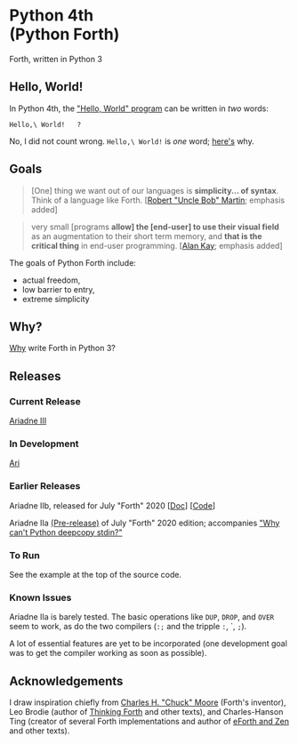 Python 4th<br>
(Python Forth)
==============

Forth, written in Python 3

Hello, World!
-------------

In Python 4th, the
["Hello, World" program](https://en.wikipedia.org/wiki/%22Hello,_World!%22_program)
can be written in _two_ words:

    Hello,\ World!   ?
 
No, I did not count wrong.
`Hello,\ World!` is _one_ word;
[here's](./Doc/Why/whyWords.MD#the-forth-way)
why.

Goals
-----

> [One] thing we want out of our languages is **simplicity... of syntax**.
> Think of a language like Forth.
\[[Robert "Uncle Bob" Martin](https://github.com/dmparrishphd/home/blob/main/Files/CORW/0/theLastProgrammingLanguage.md); emphasis added\]

> very small \[programs **allow\] the \[end-user\] to use their visual field**
> as an augmentation to their short term memory,
> and **that is the critical thing** in end-user programming.
> \[[Alan Kay](https://github.com/dmparrishphd/home/blob/main/Files/CORW/0/smallPrograms.md); emphasis added\]


The goals of Python Forth include:

- actual freedom,
- low barrier to entry,
- extreme simplicity

Why?
----

[Why](./Doc/Why/why.MD) write Forth in Python 3?

Releases
--------

### Current Release

[Ariadne III](./Files/4/0)

### In Development

[Ari](https://github.com/dmparrishphd/Ari-CORW)

### Earlier Releases

<a id="AriadneIIb">Ariadne IIb</a>,
released for July "Forth" 2020
\[[Doc](./Files/3/0/frontmatter.md)\]
\[[Code](./Files/2/0)\]

Ariadne IIa [(Pre-release)](./Files/1/0) of July "Forth" 2020 edition; accompanies
["Why can't Python deepcopy stdin?"](https://stackoverflow.com/questions/62373655/why-cant-python-deepcopy-stdin)

### To Run

See the example at the top of the source code.

### Known Issues

Ariadne IIa is barely tested. The basic operations like `DUP`, `DROP`, and `OVER` seem to work, as do the two compilers (`:;` and the tripple `:`, \`, `;`).

A lot of essential features are yet to be incorporated (one development goal was to get the compiler working as soon as possible).

Acknowledgements
----------------

I draw inspiration chiefly from
[Charles H. "Chuck" Moore](https://www.youtube.com/watch?v=tb0_V7Tc5MU)
(Forth's inventor), Leo Brodie (author of
[Thinking Forth](http://thinking-forth.sourceforge.net/)
and other texts), and Charles-Hanson Ting
(creator of several Forth implementations and author of
[eForth and Zen](https://www.amazon.com/eForth-Zen-32-bit-86eForth-Visual-ebook/dp/B06VXR1TX3/)
and other texts).
